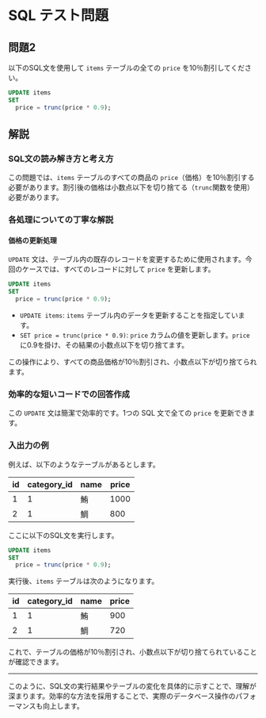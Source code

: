 
# SQL テスト問題

## 問題2

以下のSQL文を使用して `items` テーブルの全ての `price` を10％割引してください。

```sql
UPDATE items
SET
  price = trunc(price * 0.9);
```

## 解説

### SQL文の読み解き方と考え方

この問題では、`items` テーブルのすべての商品の `price`（価格）を10％割引する必要があります。割引後の価格は小数点以下を切り捨てる（`trunc`関数を使用）必要があります。

### 各処理についての丁寧な解説

#### 価格の更新処理

`UPDATE` 文は、テーブル内の既存のレコードを変更するために使用されます。今回のケースでは、すべてのレコードに対して `price` を更新します。

```sql
UPDATE items
SET
  price = trunc(price * 0.9);
```

- `UPDATE items`: `items` テーブル内のデータを更新することを指定しています。
- `SET price = trunc(price * 0.9)`: `price` カラムの値を更新します。`price` に0.9を掛け、その結果の小数点以下を切り捨てます。

この操作により、すべての商品価格が10％割引され、小数点以下が切り捨てられます。

### 効率的な短いコードでの回答作成

この `UPDATE` 文は簡潔で効率的です。1つの SQL 文で全ての `price` を更新できます。

### 入出力の例

例えば、以下のようなテーブルがあるとします。

| id | category_id | name | price |
|----|-------------|------|-------|
| 1  | 1           | 鮪   | 1000  |
| 2  | 1           | 鯛   | 800   |

ここに以下のSQL文を実行します。

```sql
UPDATE items
SET
  price = trunc(price * 0.9);
```

実行後、`items` テーブルは次のようになります。

| id | category_id | name | price |
|----|-------------|------|-------|
| 1  | 1           | 鮪   | 900   |
| 2  | 1           | 鯛   | 720   |

これで、テーブルの価格が10％割引され、小数点以下が切り捨てられていることが確認できます。

---

このように、SQL文の実行結果やテーブルの変化を具体的に示すことで、理解が深まります。効率的な方法を採用することで、実際のデータベース操作のパフォーマンスも向上します。

